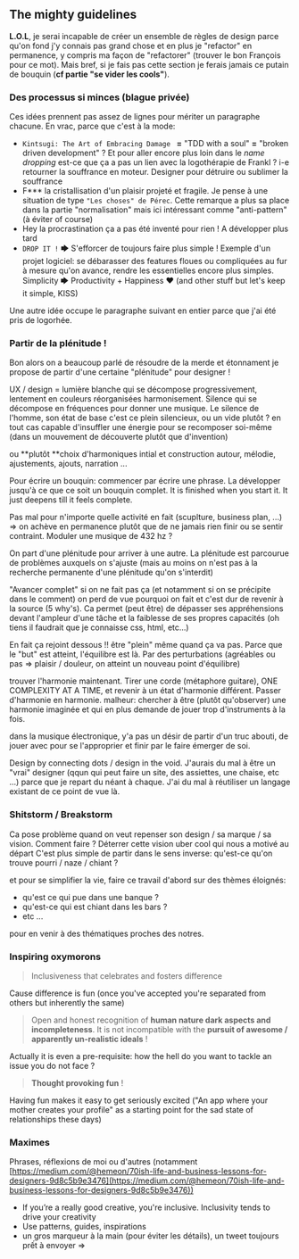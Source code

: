 ## The mighty guidelines

**L.O.L**, je serai incapable de créer un ensemble de règles de design parce qu'on fond j'y connais pas grand chose et en plus je "refactor" en permanence, y compris ma façon de "refactorer" (trouver le bon François pour ce mot). Mais bref, si je fais pas cette section je ferais jamais ce putain de bouquin (**cf partie "se vider les cools"**).

### Des processus si minces (blague privée)

Ces idées prennent pas assez de lignes pour mériter un paragraphe chacune. En vrac, parce que c'est à la mode:

- `Kintsugi: The Art of Embracing Damage ` **=** "TDD with a soul" **=** "broken driven development" ? Et pour aller encore plus loin dans le _name dropping_ est-ce que ça a pas un lien avec la logothérapie de Frankl ? i-e retourner la souffrance en moteur. Designer pour détruire ou sublimer la souffrance
- F\*** la cristallisation d'un plaisir projeté et fragile. Je pense à une situation de type `"Les choses" de Pérec`. Cette remarque a plus sa place dans la partie "normalisation" mais ici intéressant comme "anti-pattern" (à éviter of course)
- Hey la procrastination ça a pas été inventé pour rien ! A développer plus tard
- `DROP IT !` 🡆 S'efforcer de toujours faire plus simple ! Exemple d'un projet logiciel: se débarasser des features floues ou compliquées au fur à mesure qu'on avance, rendre les essentielles encore plus simples. Simplicity 🡆 Productivity + Happiness ❤ (and other stuff but let's keep it simple, KISS)

Une autre idée occupe le paragraphe suivant en entier parce que j'ai été pris de logorhée.

### Partir de la plénitude !

Bon alors on a beaucoup parlé de résoudre de la merde et étonnament je propose de partir d'une certaine "plénitude" pour designer ! 

UX / design = lumière blanche qui se décompose progressivement, lentement en couleurs réorganisées harmonisement. Silence qui se décompose en fréquences pour donner une musique. Le silence de l'homme, son état de base c'est ce plein silencieux, ou un vide plutôt ? en tout cas capable d'insuffler une énergie pour se recomposer soi-même \(dans un mouvement de découverte plutôt que d'invention\)

ou **plutôt **choix d'harmoniques intial et construction autour, mélodie, ajustements, ajouts, narration ...

Pour écrire un bouquin: commencer par écrire une phrase. La développer jusqu'à ce que ce soit un bouquin complet. It is finished when you start it. It just deepens till it feels complete.

Pas mal pour n'importe quelle activité en fait \(scuplture, business plan, ...\) =&gt; on achève en permanence plutôt que de ne jamais rien finir ou se sentir contraint. Moduler une musique de 432 hz ?

On part d'une plénitude pour arriver à une autre. La plénitude est parcourue de problèmes auxquels on s'ajuste \(mais au moins on n'est pas à la recherche permanente d'une plénitude qu'on s'interdit\)

"Avancer complet" si on ne fait pas ça \(et notamment si on se précipite dans le comment\) on perd de vue pourquoi on fait et c'est dur de revenir à la source \(5 why's\). Ca permet \(peut être\) de dépasser ses appréhensions devant l'ampleur d'une tâche et la faiblesse de ses propres capacités \(oh tiens il faudrait que je connaisse css, html, etc...\)

En fait ça rejoint dessous !! être "plein" même quand ça va pas. Parce que le "but" est atteint, l'équilibre est là. Par des perturbations \(agréables ou pas =&gt;  plaisir / douleur, on atteint un nouveau point d'équilibre\)

trouver l'harmonie maintenant. Tirer une corde \(métaphore guitare\), ONE COMPLEXITY AT A TIME, et revenir à un état d'harmonie différent. Passer d'harmonie en harmonie. malheur: chercher à être \(plutôt qu'observer\) une harmonie imaginée et qui en plus demande de jouer trop d'instruments à la fois.

  
dans la musique électronique, y'a pas un désir de partir d'un truc abouti, de jouer avec pour se l'approprier et finir par le faire émerger de soi.

Design by connecting dots / design in the void. J'aurais du mal à être un "vrai" designer \(qqun qui peut faire un site, des assiettes, une chaise, etc ...\) parce que je repart du néant à chaque. J'ai du mal à réutiliser un langage existant de ce point de vue là.

### Shitstorm / Breakstorm

Ca pose problème quand on veut repenser son design / sa marque / sa vision.
Comment faire ? Déterrer cette vision uber cool qui nous a motivé au départ
C'est plus simple de partir dans le sens inverse: qu'est-ce qu'on trouve pourri / naze / chiant ?

et pour se simplifier la vie, faire ce travail d'abord sur des thèmes éloignés:
- qu'est ce qui pue dans une banque ?
- qu'est-ce qui est chiant dans les bars ?
- etc ...

pour en venir à des thématiques proches des notres.

### Inspiring oxymorons

> Inclusiveness that celebrates and fosters difference

Cause difference is fun (once you've accepted you're separated from others but inherently the same)

> Open and honest recognition of **human nature dark aspects and incompleteness**. It is not incompatible with the **pursuit of awesome / apparently un-realistic ideals** !

Actually it is even a pre-requisite: how the hell do you want to tackle an issue you do not face ?

> **Thought provoking fun** ! 

Having fun makes it easy to get seriously excited ("An app where your mother creates your profile" as a starting point for the sad state of relationships these days)

### Maximes

Phrases, réflexions de moi ou d'autres (notamment [https://medium.com/@hemeon/70ish-life-and-business-lessons-for-designers-9d8c5b9e3476](https://medium.com/@hemeon/70ish-life-and-business-lessons-for-designers-9d8c5b9e3476))

- If you’re a really good creative, you're inclusive. Inclusivity tends to drive your creativity
- Use patterns, guides, inspirations
- un gros marqueur à la main \(pour éviter les détails\), un tweet toujours prết à envoyer =&gt;

